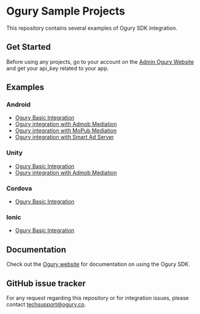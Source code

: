 # Ogury Sample Projects

This repository contains several examples of Ogury SDK integration.

## Get Started

Before using any projects, go to your account on the [Admin Ogury Website](https://admin.ogury.co) and get your api_key related to your app.

## Examples

### Android

* [Ogury Basic Integration](https://github.com/Ogury/Sample-Projects/tree/master/Android/MyApplication)
* [Ogury integration with Admob Mediation](https://github.com/Ogury/Sample-Projects/tree/master/Android/Admob_mediation)
* [Ogury integration with MoPub Mediation](https://github.com/Ogury/Sample-Projects/tree/master/Android/MoPub_mediation)
* [Ogury integration with Smart Ad Server](https://github.com/Ogury/Sample-Projects/tree/master/Android/Smart_ad_server)

### Unity

* [Ogury Basic Integration](https://github.com/Ogury/Sample-Projects/tree/master/Unity/UnityOgury)
* [Ogury integration with Admob Mediation](https://github.com/Ogury/Sample-Projects/tree/master/Unity/UnityAdmobMediation)

### Cordova

* [Ogury Basic Integration](https://github.com/Ogury/Sample-Projects/tree/master/Cordova)

### Ionic

* [Ogury Basic Integration](https://github.com/Ogury/Sample-Projects/tree/master/Ionic)


## Documentation

Check out the [Ogury website](https://admin.ogury.co) for documentation on using the Ogury SDK.

## GitHub issue tracker

For any request regarding this repository or for integration issues, please contact techsupport@ogury.co.

